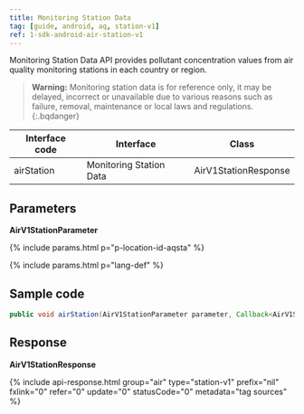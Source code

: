 ```yaml
---
title: Monitoring Station Data
tag: [guide, android, aq, station-v1]
ref: 1-sdk-android-air-station-v1
---
```


Monitoring Station Data API provides pollutant concentration values from air quality monitoring stations in each country or region.

> **Warning:** Monitoring station data is for reference only, it may be delayed, incorrect or unavailable due to various reasons such as failure, removal, maintenance or local laws and regulations.
{:.bqdanger}

| Interface code | Interface         | Class       |
| --------------- | ---------------- | ------------ |
| airStation | Monitoring Station Data  | AirV1StationResponse |


## Parameters 

**AirV1StationParameter**

{% include params.html p="p-location-id-aqsta" %}

{% include params.html p="lang-def" %}

## Sample code

```java
public void airStation(AirV1StationParameter parameter, Callback<AirV1StationResponse> callback);
```

## Response

**AirV1StationResponse**

{% include api-response.html group="air" type="station-v1" prefix="nil" fxlink="0" refer="0" update="0" statusCode="0" metadata="tag sources"  %}